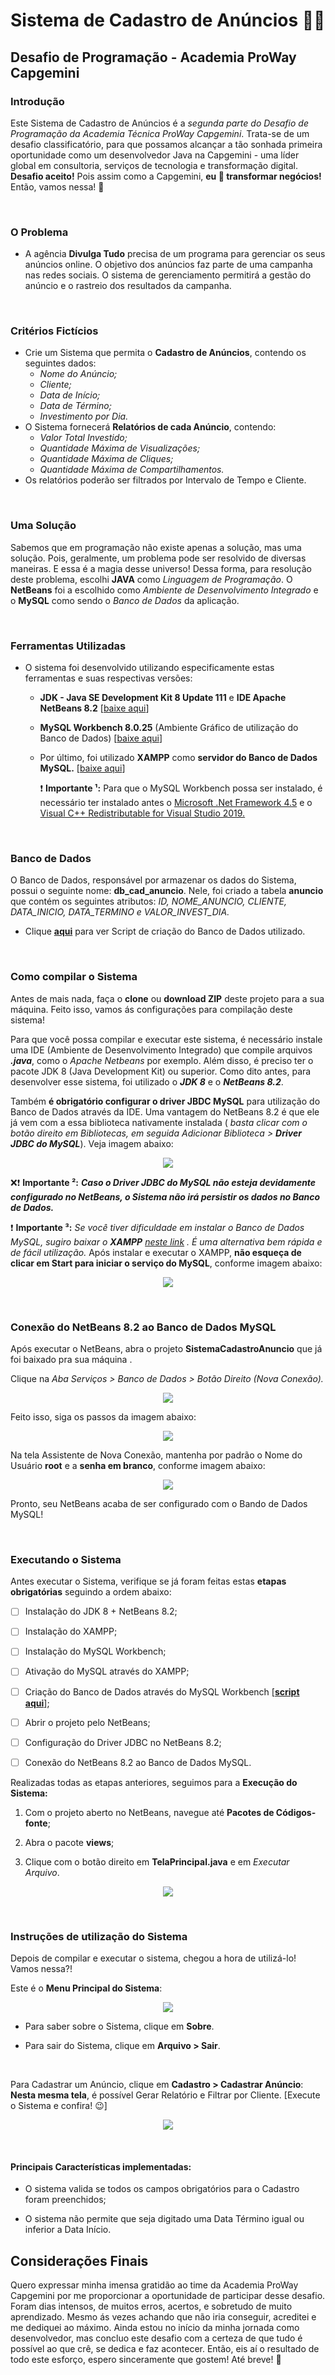 # Sistema de Cadastro de Anúncios 👨‍💻

## Desafio de Programação - Academia ProWay Capgemini


### Introdução

Este Sistema de Cadastro de Anúncios é a *segunda parte do Desafio de Programação da Academia Técnica ProWay Capgemini*. Trata-se de um desafio classificatório, para que possamos alcançar a tão sonhada primeira oportunidade como um desenvolvedor Java na Capgemini - uma líder global em consultoria, serviços de tecnologia e transformação digital. **Desafio aceito!** Pois assim como a Capgemini, **eu :blue_heart: transformar negócios!** Então, vamos nessa! 🚀

</br>

### O Problema

- A agência **Divulga Tudo** precisa de um programa para gerenciar os seus anúncios online. O objetivo dos anúncios faz parte de uma campanha nas redes sociais. O sistema de gerenciamento permitirá a gestão do anúncio e o rastreio dos resultados da campanha.

</br>

### Critérios Fictícios

- Crie um Sistema que permita o **Cadastro de Anúncios**, contendo os seguintes dados:
  - *Nome do Anúncio;*
  - *Cliente;*
  - *Data de Início;*
  - *Data de Término;*
  - *Investimento por Dia.*
- O Sistema fornecerá **Relatórios de cada Anúncio**, contendo:
  - *Valor Total Investido;*
  - *Quantidade Máxima de Visualizações;*
  - *Quantidade Máxima de Cliques;*
  - *Quantidade Máxima de Compartilhamentos.*
- Os relatórios poderão ser filtrados por Intervalo de Tempo e Cliente.

</br>

### Uma Solução

Sabemos que em programação não existe apenas a solução, mas uma solução. Pois, geralmente, um problema pode ser resolvido de diversas maneiras. E essa é a magia desse universo! Dessa forma, para resolução deste problema, escolhi **JAVA** como *Linguagem de Programação*. O **NetBeans** foi a escolhido como *Ambiente de Desenvolvimento Integrado* e o **MySQL** como sendo o *Banco de Dados* da aplicação.

</br>

### Ferramentas Utilizadas

- O sistema foi desenvolvido utilizando especificamente estas ferramentas e suas respectivas versões:

  - **JDK - Java SE Development Kit 8 Update 111** e **IDE Apache NetBeans 8.2** [[baixe aqui](https://www.oracle.com/technetwork/java/javase/downloads/jdk-netbeans-jsp-3413139-esa.html)]

  - **MySQL Workbench 8.0.25** (Ambiente Gráfico de utilização do Banco de Dados) [[baixe aqui](https://dev.mysql.com/downloads/workbench/)]

  - Por último, foi utilizado **XAMPP** como **servidor do Banco de Dados MySQL.** [[baixe aqui](https://www.apachefriends.org/index.html)]

    ❗  **Importante ¹:** Para que o MySQL Workbench possa ser instalado, é necessário ter instalado antes o [Microsoft .Net Framework 4.5](https://www.microsoft.com/en-us/download/details.aspx?id=30653) e o [Visual  C++ Redistributable for Visual Studio 2019.](https://visualstudio.microsoft.com/pt-br/downloads/?q=Visual+C%2B%2B+Redistributable+for+Visual+Studio+2019)

</br>

### Banco de Dados

O Banco de Dados, responsável por armazenar os dados do Sistema, possui o seguinte nome: **db_cad_anuncio**.  Nele, foi criado a tabela **anuncio** que contém os seguintes atributos: *ID, NOME_ANUNCIO, CLIENTE, DATA_INICIO, DATA_TERMINO e VALOR_INVEST_DIA.*

- Clique [**aqui**](https://github.com/richard-developer/SistemaCadastroAnuncios/blob/main/Query_SQL/Script_BD.sql) para ver Script de criação do Banco de Dados utilizado.

</br>
    
### Como compilar o Sistema

Antes de mais nada, faça o **clone** ou **download ZIP** deste projeto para a sua máquina. Feito isso, vamos ás configurações para compilação deste sistema! 

Para que você possa compilar e executar este sistema, é necessário instale uma IDE (Ambiente de Desenvolvimento Integrado) que compile arquivos ***.java***, como o *Apache Netbeans* por exemplo. Além disso, é preciso ter o pacote JDK 8 (Java Development Kit) ou superior.  Como dito antes, para desenvolver esse sistema, foi utilizado o ***JDK 8*** e o ***NetBeans 8.2***. 

Também **é obrigatório configurar o driver JBDC MySQL** para utilização do Banco de Dados através da IDE. Uma vantagem do NetBeans 8.2 é que ele já vem com a essa biblioteca nativamente instalada ( *basta clicar com o botão direito em Bibliotecas, em seguida Adicionar Biblioteca > **Driver JDBC do MySQL***). Veja imagem abaixo:

<p align="center">
     <img src ="https://github.com/richard-developer/SistemaCadastroAnuncios/blob/main/ImagensConfiguracoes/AdicionarBibliotecaJDBC.png"/>
</p>
    
 ❌❗ **Importante ²:** ***Caso o Driver JDBC do MySQL não esteja devidamente configurado no NetBeans, o Sistema não irá persistir os dados no Banco de Dados.***

 ❗ **Importante ³:** *Se você tiver dificuldade em instalar o Banco de Dados MySQL, sugiro baixar o **XAMPP** [neste link](https://www.apachefriends.org/pt_br/index.html) . É uma alternativa bem rápida e de fácil utilização.* Após instalar e executar o XAMPP, **não esqueça de clicar em Start para iniciar o serviço do MySQL**, conforme imagem abaixo:

<p align="center">
     <img src ="https://github.com/richard-developer/SistemaCadastroAnuncios/blob/main/ImagensConfiguracoes/XAMPP.PNG"/>
</p>

</br>

### Conexão do NetBeans 8.2 ao Banco de Dados MySQL

Após executar o NetBeans, abra o projeto **SistemaCadastroAnuncio** que já foi baixado pra sua máquina . 

Clique na *Aba Serviços > Banco de Dados > Botão Direito (Nova Conexão).* 

<p align="center">
     <img src ="https://github.com/richard-developer/SistemaCadastroAnuncios/blob/main/ImagensConfiguracoes/BancoDadosNetBeans1.png"/>
</p>
    
Feito isso, siga os passos da imagem abaixo:

<p align="center">
     <img src ="https://github.com/richard-developer/SistemaCadastroAnuncios/blob/main/ImagensConfiguracoes/BancoDadosNetBeans2.png"/>
</p>

Na tela Assistente de Nova Conexão, mantenha por padrão o Nome do Usuário **root** e a **senha em branco**, conforme imagem abaixo:

<p align="center">
     <img src ="https://github.com/richard-developer/SistemaCadastroAnuncios/blob/main/ImagensConfiguracoes/BancoDadosNetBeans3.png"/>
</p>

Pronto, seu NetBeans acaba de ser configurado com o Bando de Dados MySQL! 

</br>

### Executando o Sistema

Antes executar o Sistema, verifique se já foram feitas estas **etapas obrigatórias** seguindo a ordem abaixo:

- [ ] Instalação do JDK 8 + NetBeans 8.2;
- [ ] Instalação do XAMPP;
- [ ] Instalação do MySQL Workbench;
- [ ] Ativação do MySQL através do XAMPP;
- [ ] Criação do Banco de Dados através do MySQL Workbench [[**script aqui**]](https://github.com/richard-developer/SistemaCadastroAnuncios/blob/main/Query_SQL/Script_BD.sql);
- [ ] Abrir o projeto pelo NetBeans;
- [ ] Configuração do Driver JDBC no NetBeans 8.2;
- [ ] Conexão do NetBeans 8.2 ao Banco de Dados MySQL.

    
Realizadas todas as etapas anteriores, seguimos para a **Execução do Sistema:**

1. Com o projeto aberto no NetBeans, navegue até **Pacotes de Códigos-fonte**;

2. Abra o pacote **views**;

3. Clique com o botão direito em **TelaPrincipal.java** e em *Executar Arquivo*.

<p align="center">
     <img src ="https://github.com/richard-developer/SistemaCadastroAnuncios/blob/main/ImagensConfiguracoes/ExecutarProjeto.png"/>
</p>

</br>

### Instruções de utilização do Sistema

Depois de compilar e executar o sistema, chegou a hora de utilizá-lo! Vamos nessa?!

Este é o **Menu Principal do Sistema**:

<p align="center">
     <img src ="https://github.com/richard-developer/SistemaCadastroAnuncios/blob/main/ImagensConfiguracoes/MenuSistema.png"/>
</p>

- Para saber sobre o Sistema, clique em **Sobre**.

- Para sair do Sistema, clique em **Arquivo > Sair**.

</br>

Para Cadastrar um Anúncio, clique em **Cadastro > Cadastrar Anúncio**:
**Nesta mesma tela**, é possível Gerar Relatório e Filtrar por Cliente.
 [Execute o Sistema e confira! 😉]

<p align="center">
     <img src ="https://github.com/richard-developer/SistemaCadastroAnuncios/blob/main/ImagensConfiguracoes/CadastrarAnuncio.png"/>
</p>

</br>

#### Principais Características implementadas:

- O sistema valida se todos os campos obrigatórios para o Cadastro foram preenchidos;

- O sistema não permite que seja digitado uma Data Término igual ou inferior a Data Início.

        
## Considerações Finais

Quero expressar minha imensa gratidão ao time da Academia ProWay Capgemini por me proporcionar a oportunidade de participar desse desafio. Foram dias intensos, de muitos erros, acertos, e sobretudo de muito aprendizado. Mesmo ás vezes achando que não iria conseguir, acreditei e me dediquei ao máximo. Ainda estou no início da minha jornada como desenvolvedor, mas concluo este desafio com a certeza de que tudo é possível ao que crê, se dedica e faz acontecer. Então, eis aí o resultado de todo este esforço, espero sinceramente que gostem! Até breve! 🙏


      

    

    

    

    

    

    

    

